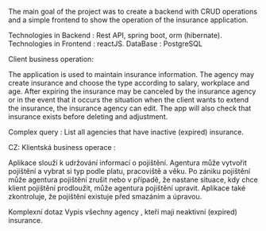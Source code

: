 The main goal of the project was to create 
a backend with CRUD operations and 
a simple frontend to show the operation  of the insurance application.

Technologies in Backend : Rest API, spring boot, orm (hibernate).
Technologies in Frontend : reactJS.
DataBase : PostgreSQL


Client business operation:

The application is used to maintain insurance information. The agency may create
insurance and choose the type according to salary, workplace and age. After expiring
the insurance may be canceled by the insurance agency or in the event that it occurs
the situation when the client wants to extend the insurance, the insurance agency can
edit. The app will also check that insurance exists before deleting and
adjustment.

Complex query :
List all agencies that have inactive (expired) insurance.


CZ:
Klientská business operace :

Aplikace slouží k udržování informací o pojištění. Agentura může vytvořit 
pojištění a vybrat si typ podle platu, pracoviště a věku. Po zániku 
pojištění může agentura pojištění zrušit nebo v případě, že nastane 
situace, kdy chce klient pojištění prodloužit, může agentura pojištění 
upravit. Aplikace také zkontroluje, že  pojištění existuje před smazáním a 
úpravou.

Komplexní dotaz Vypis všechny agency , kteří maji  neaktivní (expired) insurance.
